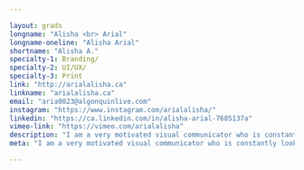 ```yaml
---

layout: grads
longname: "Alisha <br> Arial"
longname-oneline: "Alisha Arial"
shortname: "Alisha A."
specialty-1: Branding/
specialty-2: UI/UX/
specialty-3: Print
link: "http://arialalisha.ca"
linkname: "arialalisha.ca"
email: "aria0023@algonquinlive.com"
instagram: "https://www.instagram.com/arialalisha/"
linkedin: "https://ca.linkedin.com/in/alisha-arial-7685137a"
vimeo-link: "https://vimeo.com/arialalisha"
description: "I am a very motivated visual communicator who is constantly looking to challenge myself! Currently employed but always up for freelance opportunities."
meta: "I am a very motivated visual communicator who is constantly looking to challenge myself! Currently employed but always up for freelance opportunities."

---
```

